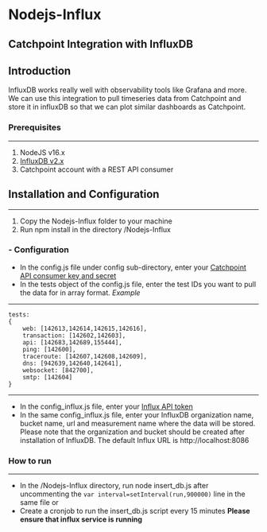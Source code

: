 # Nodejs-Influx
Catchpoint Integration with InfluxDB
---
## Introduction
InfluxDB works really well with observability tools like Grafana and more. We can use this integration to pull timeseries data from Catchpoint and store it in influxDB so that we can plot similar dashboards as Catchpoint.

### Prerequisites
---
1. NodeJS v16.x
2. [InfluxDB v2.x](https://docs.influxdata.com/influxdb/v2.1/install/?t=Linux)
3. Catchpoint account with a REST API consumer

## Installation and Configuration
---
1. Copy the Nodejs-Influx folder to your machine
2. Run npm install in the directory /Nodejs-Influx

### - Configuration
- In the config.js file under config sub-directory, enter your [Catchpoint API consumer key and secret](https://portal.catchpoint.com/ui/Content/Administration/ApiDetail.aspx)
- In the tests object of the config.js file, enter the test IDs you want to pull the data for in array format. 
*Example*
---
    tests: 
    {
        web: [142613,142614,142615,142616],
        transaction: [142602,142603],
        api: [142683,142689,155444],
        ping: [142600],
        traceroute: [142607,142608,142609],
        dns: [942639,142640,142641],
        websocket: [842700],
        smtp: [142604]
    }

---
- In the config_influx.js file, enter your [Influx API token](https://docs.influxdata.com/influxdb/cloud/security/tokens/create-token/)
- In the same config_influx.js file, enter your InfluxDB organization name, bucket name, url and measurement name where the data will be stored. Please note that the organization and bucket should be created after installation of InfluxDB. The default Influx URL is http://localhost:8086

### How to run
---
- In the /Nodejs-Influx directory, run node insert_db.js after uncommenting the `var interval=setInterval(run,900000)` line in the same file
or
- Create a cronjob to run the insert_db.js script every 15 minutes
**Please ensure that influx service is running**


